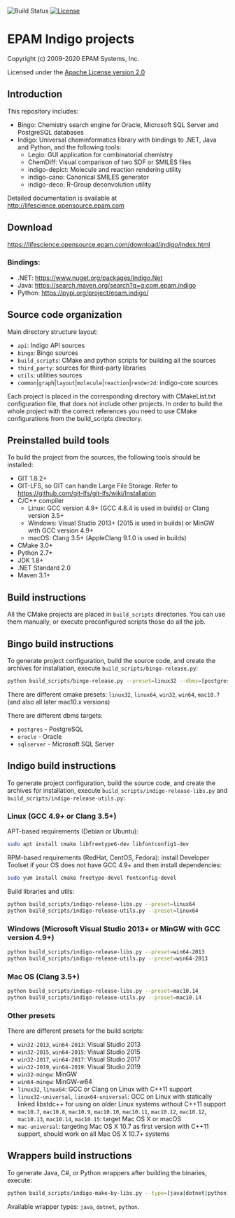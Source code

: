 ![Build Status](https://github.com/epam/indigo/workflows/CI/badge.svg)
[![License](https://img.shields.io/badge/License-Apache%202.0-blue.svg)](https://opensource.org/licenses/Apache-2.0)

# EPAM Indigo projects #

Copyright (c) 2009-2020 EPAM Systems, Inc.

Licensed under the [Apache License version 2.0](LICENSE)

## Introduction ##

This repository includes:
* Bingo: Chemistry search engine for Oracle, Microsoft SQL Server and PostgreSQL databases
* Indigo: Universal cheminformatics library with bindings to .NET, Java and Python, and the following tools:
    * Legio: GUI application for combinatorial chemistry
    * ChemDiff: Visual comparison of two SDF or SMILES files
    * indigo-depict: Molecule and reaction rendering utility
    * indigo-cano: Canonical SMILES generator
    * indigo-deco: R-Group deconvolution utility

Detailed documentation is available at <http://lifescience.opensource.epam.com>

## Download ##
<https://lifescience.opensource.epam.com/download/indigo/index.html>

### Bindings:
* .NET: <https://www.nuget.org/packages/Indigo.Net>
* Java: <https://search.maven.org/search?q=g:com.epam.indigo>
* Python: <https://pypi.org/project/epam.indigo/>

## Source code organization ##

Main directory structure layout:
* `api`: Indigo API sources
* `bingo`: Bingo sources
* `build_scripts`: CMake and python scripts for building all the sources
* `third_party`: sources for third-party libraries
* `utils`: utilities sources
* `common`|`graph`|`layout`|`molecule`|`reaction`|`render2d`: indigo-core sources

Each project is placed in the corresponding directory with CMakeList.txt configuration
file, that does not include other projects. In order to build the whole project with the
correct references you need to use CMake configurations from the build_scripts directory.

## Preinstalled build tools ##

To build the project from the sources, the following tools should be installed:

* GIT 1.8.2+
* GIT-LFS, so GIT can handle Large File Storage. Refer to <https://github.com/git-lfs/git-lfs/wiki/Installation>
* C/C++ compiler
    * Linux:   GCC version 4.9+ (GCC 4.8.4 is used in builds) or Clang version 3.5+
    * Windows: Visual Studio 2013+ (2015 is used in builds) or MinGW with GCC version 4.9+
    * macOS:   Clang 3.5+ (AppleClang 9.1.0 is used in builds)
* CMake 3.0+
* Python 2.7+
* JDK 1.8+
* .NET Standard 2.0
* Maven 3.1+

## Build instructions ##

All the CMake projects are placed in `build_scripts` directories. You can use them manually,
or execute preconfigured scripts those do all the job.

## Bingo build instructions ##

To generate project configuration, build the source code, and create the archives for
installation, execute `build_scripts/bingo-release.py`:
```bash
python build_scripts/bingo-release.py --preset=linux32 --dbms=[postgres|oracle|sqlserver]
```
There are different cmake presets: 
`linux32`, `linux64`, `win32`, `win64`, `mac10.7` (and also all later mac10.x versions)

There are different dbms targets:
* `postgres` - PostgreSQL
* `oracle` - Oracle
* `sqlserver` - Microsoft SQL Server

## Indigo build instructions ##

To generate project configuration, build the source code, and create the archives for
installation, execute `build_scripts/indigo-release-libs.py` and 
`build_scripts/indigo-release-utils.py`:


### Linux (GCC 4.9+ or Clang 3.5+)
APT-based requirements (Debian or Ubuntu):
```bash
sudo apt install cmake libfreetype6-dev libfontconfig1-dev
```
RPM-based requirements (RedHat, CentOS, Fedora): install Developer Toolset if your OS does not have GCC 4.9+ and then install dependencies:
```bash
sudo yum install cmake freetype-devel fontconfig-devel
```
Build libraries and utils:
```bash
python build_scripts/indigo-release-libs.py --preset=linux64
python build_scripts/indigo-release-utils.py --preset=linux64
```

### Windows (Microsoft Visual Studio 2013+ or MinGW with GCC version 4.9+)
```bash
python build_scripts/indigo-release-libs.py --preset=win64-2013
python build_scripts/indigo-release-utils.py --preset=win64-2013
```

### Mac OS (Clang 3.5+)
```bash
python build_scripts/indigo-release-libs.py --preset=mac10.14
python build_scripts/indigo-release-utils.py --preset=mac10.14
```
### Other presets

There are different presets for the build scripts:
* `win32-2013`, `win64-2013`: Visual Studio 2013
* `win32-2015`, `win64-2015`: Visual Studio 2015
* `win32-2017`, `win64-2017`: Visual Studio 2017
* `win32-2019`, `win64-2019`: Visual Studio 2019
* `win32-mingw`: MinGW
* `win64-mingw`: MinGW-w64 
* `linux32`, `linux64`: GCC or Clang on Linux with C++11 support
* `linux32-universal`, `linux64-universal`: GCC on Linux with statically linked libstdc++ for using on older Linux systems without C++11 support
* `mac10.7`, `mac10.8`, `mac10.9`, `mac10.10`, `mac10.11`, `mac10.12`, `mac10.12`, `mac10.13`, `mac10.14`, `mac10.15`: target Mac OS X or macOS
* `mac-universal`: targeting Mac OS X 10.7 as first version with C++11 support, should work on all Mac OS X 10.7+ systems

## Wrappers build instructions

To generate Java, C#, or Python wrappers after building the binaries, execute:
```bash
python build_scripts/indigo-make-by-libs.py --type=[java|dotnet|python]
```
Available wrapper types: `java`, `dotnet`, `python`.
